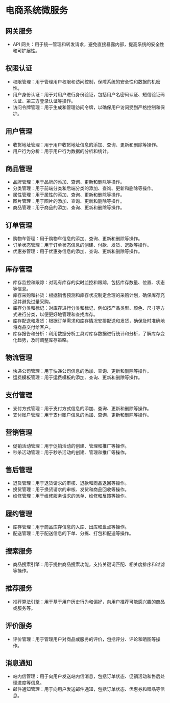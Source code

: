 # 电商系统微服务

## 网关服务

- API 网关：用于统一管理和转发请求，避免直接暴露内部，提高系统的安全性和可扩展性。

## 权限认证

- 权限管理：用于管理用户权限和访问控制，保障系统的安全性和数据的机密性。
- 用户身份认证：用于对用户进行身份验证，包括用户名密码认证、短信验证码认证、第三方登录认证等操作。
- 访问令牌管理：用于生成和管理访问令牌，以确保用户访问受到严格控制和保护。

## 用户管理

- 收货地址管理：用于用户收货地址信息的添加、查询、更新和删除等操作。
- 用户行为分析：用于用户行为数据的分析和统计。

## 商品管理

- 品牌管理：用于品牌的添加、查询、更新和删除等操作。
- 分类管理：用于前端分类和后端分类的添加、查询、更新和删除等操作。
- 属性管理：用于属性的添加、查询、更新和删除等操作。
- 图片管理：用于图片的添加、查询、更新和删除等操作。
- 商品管理：用于商品的添加、查询、更新和删除等操作。

## 订单管理

- 购物车管理：用于购物车信息的添加、查询、更新和删除等操作。
- 订单状态管理：用于订单状态信息的创建、付款、发货、退款等操作。
- 优惠券管理：用于优惠券信息的添加、查询、更新和删除等操作。

## 库存管理

- 库存监控和跟踪：对现有库存的实时监控和跟踪，包括库存数量、位置、状态等信息。
- 库存采购和补货：根据销售预测和库存状况制定合理的采购计划，确保库存充足并避免过量采购。
- 库存分类和标记：对库存进行分类和标记，例如按产品类型、颜色、尺寸等方式进行分类，以便更好地管理和查找库存。
- 库存配送和发货：根据订单需求和库存情况安排配送和发货，确保及时准确地将商品交付给客户。
- 库存报告和分析：利用数据分析工具对库存数据进行统计和分析，了解库存变化趋势，及时调整库存策略。

## 物流管理

- 快递公司管理：用于快递公司信息的添加、查询、更新和删除等操作。
- 运费模板管理：用于运费模板的添加、查询、更新和删除等操作。

## 支付管理

- 支付方式管理：用于支付方式信息的添加、查询、更新和删除等操作。
- 支付账户管理：用于支付账户信息的添加、查询、更新和删除等操作。

## 营销管理

- 促销活动管理：用于促销活动的创建、管理和推广等操作。
- 秒杀活动管理：用于秒杀活动的创建、管理和推广等操作。

## 售后管理

- 退货管理：用于退货请求的审核、退款和商品退回等操作。
- 换货管理：用于换货请求的审核、发货和商品回收等操作。
- 维修管理：用于维修服务请求的派单、维修和反馈等操作。

## 履约管理

- 库存管理：用于商品库存信息的入库、出库和盘点等操作。
- 配送管理：用于配送信息的下单、分拣、打包和配送等操作。

## 搜索服务

- 商品搜索引擎：用于提供商品搜索功能，支持关键词匹配、相关度排序和过滤等操作。

## 推荐服务

- 推荐算法引擎：用于基于用户历史行为和偏好，向用户推荐可能感兴趣的商品或服务等。

## 评价服务

- 评价管理：用于管理用户对商品或服务的评价，包括评分、评论和晒图等操作。

## 消息通知

- 站内信管理：用于向用户发送站内信消息，包括订单状态、促销活动和售后处理进度等信息。
- 邮件通知管理：用于向用户发送邮件通知，包括订单状态、优惠券和赠品等信息。
